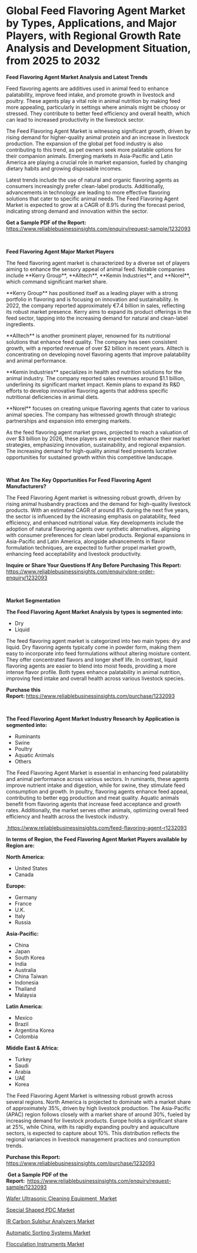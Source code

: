 <p><h1>Global Feed Flavoring Agent Market by Types, Applications, and Major Players, with Regional Growth Rate Analysis and Development Situation, from 2025 to 2032</h1></p><p><strong>Feed Flavoring Agent Market Analysis and Latest Trends</strong></p>
<p><p>Feed flavoring agents are additives used in animal feed to enhance palatability, improve feed intake, and promote growth in livestock and poultry. These agents play a vital role in animal nutrition by making feed more appealing, particularly in settings where animals might be choosy or stressed. They contribute to better feed efficiency and overall health, which can lead to increased productivity in the livestock sector.</p><p>The Feed Flavoring Agent Market is witnessing significant growth, driven by rising demand for higher-quality animal protein and an increase in livestock production. The expansion of the global pet food industry is also contributing to this trend, as pet owners seek more palatable options for their companion animals. Emerging markets in Asia-Pacific and Latin America are playing a crucial role in market expansion, fueled by changing dietary habits and growing disposable incomes.</p><p>Latest trends include the use of natural and organic flavoring agents as consumers increasingly prefer clean-label products. Additionally, advancements in technology are leading to more effective flavoring solutions that cater to specific animal needs. The Feed Flavoring Agent Market is expected to grow at a CAGR of 8.9% during the forecast period, indicating strong demand and innovation within the sector.</p></p>
<p><strong>Get a Sample PDF of the Report:&nbsp;</strong> <a href="https://www.reliablebusinessinsights.com/enquiry/request-sample/1232093?utm_campaign=2221&utm_medium=2&utm_source=Github&utm_content=ia&utm_term=02022025&utm_id=feed-flavoring-agent">https://www.reliablebusinessinsights.com/enquiry/request-sample/1232093</a></p>
<p>&nbsp;</p>
<p><strong>Feed Flavoring Agent Major Market Players</strong></p>
<p><p>The feed flavoring agent market is characterized by a diverse set of players aiming to enhance the sensory appeal of animal feed. Notable companies include **Kerry Group**, **Alltech**, **Kemin Industries**, and **Norel**, which command significant market share.</p><p>**Kerry Group** has positioned itself as a leading player with a strong portfolio in flavoring and is focusing on innovation and sustainability. In 2022, the company reported approximately €7.4 billion in sales, reflecting its robust market presence. Kerry aims to expand its product offerings in the feed sector, tapping into the increasing demand for natural and clean-label ingredients.</p><p>**Alltech** is another prominent player, renowned for its nutritional solutions that enhance feed quality. The company has seen consistent growth, with a reported revenue of over $2 billion in recent years. Alltech is concentrating on developing novel flavoring agents that improve palatability and animal performance.</p><p>**Kemin Industries** specializes in health and nutrition solutions for the animal industry. The company reported sales revenues around $1.1 billion, underlining its significant market impact. Kemin plans to expand its R&D efforts to develop innovative flavoring agents that address specific nutritional deficiencies in animal diets.</p><p>**Norel** focuses on creating unique flavoring agents that cater to various animal species. The company has witnessed growth through strategic partnerships and expansion into emerging markets. </p><p>As the feed flavoring agent market grows, projected to reach a valuation of over $3 billion by 2026, these players are expected to enhance their market strategies, emphasizing innovation, sustainability, and regional expansion. The increasing demand for high-quality animal feed presents lucrative opportunities for sustained growth within this competitive landscape.</p></p>
<p>&nbsp;</p>
<p><strong>What Are The Key Opportunities For Feed Flavoring Agent Manufacturers?</strong></p>
<p><p>The Feed Flavoring Agent market is witnessing robust growth, driven by rising animal husbandry practices and the demand for high-quality livestock products. With an estimated CAGR of around 8% during the next five years, the sector is influenced by the increasing emphasis on palatability, feed efficiency, and enhanced nutritional value. Key developments include the adoption of natural flavoring agents over synthetic alternatives, aligning with consumer preferences for clean label products. Regional expansions in Asia-Pacific and Latin America, alongside advancements in flavor formulation techniques, are expected to further propel market growth, enhancing feed acceptability and livestock productivity.</p></p>
<p><strong>Inquire or Share Your Questions If Any Before Purchasing This Report:</strong> <a href="https://www.reliablebusinessinsights.com/enquiry/pre-order-enquiry/1232093?utm_campaign=2221&utm_medium=2&utm_source=Github&utm_content=ia&utm_term=02022025&utm_id=feed-flavoring-agent">https://www.reliablebusinessinsights.com/enquiry/pre-order-enquiry/1232093</a></p>
<p>&nbsp;</p>
<p><strong>Market Segmentation</strong></p>
<p><strong>The Feed Flavoring Agent Market Analysis by types is segmented into:</strong></p>
<p><ul><li>Dry</li><li>Liquid</li></ul></p>
<p><p>The feed flavoring agent market is categorized into two main types: dry and liquid. Dry flavoring agents typically come in powder form, making them easy to incorporate into feed formulations without altering moisture content. They offer concentrated flavors and longer shelf life. In contrast, liquid flavoring agents are easier to blend into moist feeds, providing a more intense flavor profile. Both types enhance palatability in animal nutrition, improving feed intake and overall health across various livestock species.</p></p>
<p><strong>Purchase this Report:&nbsp;</strong><a href="https://www.reliablebusinessinsights.com/purchase/1232093?utm_campaign=2221&utm_medium=2&utm_source=Github&utm_content=ia&utm_term=02022025&utm_id=feed-flavoring-agent">https://www.reliablebusinessinsights.com/purchase/1232093</a></p>
<p>&nbsp;</p>
<p><strong>The Feed Flavoring Agent Market Industry Research by Application is segmented into:</strong></p>
<p><ul><li>Ruminants</li><li>Swine</li><li>Poultry</li><li>Aquatic Animals</li><li>Others</li></ul></p>
<p><p>The Feed Flavoring Agent Market is essential in enhancing feed palatability and animal performance across various sectors. In ruminants, these agents improve nutrient intake and digestion, while for swine, they stimulate feed consumption and growth. In poultry, flavoring agents enhance feed appeal, contributing to better egg production and meat quality. Aquatic animals benefit from flavoring agents that increase feed acceptance and growth rates. Additionally, the market serves other animals, optimizing overall feed efficiency and health across the livestock industry.</p></p>
<p><a href="https://www.reliablebusinessinsights.com/feed-flavoring-agent-r1232093?utm_campaign=2221&utm_medium=2&utm_source=Github&utm_content=ia&utm_term=02022025&utm_id=feed-flavoring-agent">&nbsp;https://www.reliablebusinessinsights.com/feed-flavoring-agent-r1232093</a></p>
<p><strong>In terms of Region, the Feed Flavoring Agent Market Players available by Region are:</strong></p>
<p>
    <p> <strong> North America: </strong>
        <ul>
            <li>United States</li>
            <li>Canada</li>
        </ul>
        </p> 
    <p> <strong> Europe: </strong>
        <ul>
            <li>Germany</li>
            <li>France</li>
            <li>U.K.</li>
            <li>Italy</li>
            <li>Russia</li>
        </ul>
        </p> 
    <p> <strong> Asia-Pacific: </strong>
        <ul>
            <li>China</li>
            <li>Japan</li>
            <li>South Korea</li>
            <li>India</li>
            <li>Australia</li>
            <li>China Taiwan</li>
            <li>Indonesia</li>
            <li>Thailand</li>
            <li>Malaysia</li>
        </ul>
        </p> 
    <p> <strong> Latin America: </strong>
        <ul>
            <li>Mexico</li>
            <li>Brazil</li>
            <li>Argentina Korea</li>
            <li>Colombia</li>
        </ul>
        </p> 
    <p> <strong> Middle East & Africa: </strong>
        <ul>
            <li>Turkey</li>
            <li>Saudi</li>
            <li>Arabia</li>
            <li>UAE</li>
            <li>Korea</li>
        </ul>
    </p>
    </p>
<p><p>The Feed Flavoring Agent Market is witnessing robust growth across several regions. North America is projected to dominate with a market share of approximately 35%, driven by high livestock production. The Asia-Pacific (APAC) region follows closely with a market share of around 30%, fueled by increasing demand for livestock products. Europe holds a significant share at 25%, while China, with its rapidly expanding poultry and aquaculture sectors, is expected to capture about 10%. This distribution reflects the regional variances in livestock management practices and consumption trends.</p></p>
<p><strong>Purchase this Report: </strong><a href="https://www.reliablebusinessinsights.com/purchase/1232093?utm_campaign=2221&utm_medium=2&utm_source=Github&utm_content=ia&utm_term=02022025&utm_id=feed-flavoring-agent">https://www.reliablebusinessinsights.com/purchase/1232093</a></p>
<p>&nbsp;<strong>Get a Sample PDF of the Report:&nbsp;&nbsp;</strong><a href="https://www.reliablebusinessinsights.com/enquiry/request-sample/1232093?utm_campaign=2221&utm_medium=2&utm_source=Github&utm_content=ia&utm_term=02022025&utm_id=feed-flavoring-agent">https://www.reliablebusinessinsights.com/enquiry/request-sample/1232093</a></p>
<p><strong></strong></p>
<p><p><a href="https://www.linkedin.com/pulse/competitive-landscape-wafer-ultrasonic-cleaning-equipment-i5s7f?utm_campaign=2221&utm_medium=2&utm_source=Github&utm_content=ia&utm_term=02022025&utm_id=feed-flavoring-agent">Wafer Ultrasonic Cleaning Equipment  Market</a></p><p><a href="https://www.linkedin.com/pulse/growth-forecast-special-shaped-pdc-market-59-cagr-2025-deqdf?utm_campaign=2221&utm_medium=2&utm_source=Github&utm_content=ia&utm_term=02022025&utm_id=feed-flavoring-agent">Special Shaped PDC Market</a></p><p><a href="https://www.linkedin.com/pulse/ir-carbon-sulphur-analyzers-market-forecastfor-year2025-tmakf?utm_campaign=2221&utm_medium=2&utm_source=Github&utm_content=ia&utm_term=02022025&utm_id=feed-flavoring-agent">IR Carbon Sulphur Analyzers Market</a></p><p><a href="https://www.linkedin.com/pulse/automatic-sorting-systems-market-report-creating-business-89l0f?utm_campaign=2221&utm_medium=2&utm_source=Github&utm_content=ia&utm_term=02022025&utm_id=feed-flavoring-agent">Automatic Sorting Systems Market</a></p><p><a href="https://www.linkedin.com/pulse/flocculation-instruments-market-overview-expected-growth-xld1f?utm_campaign=2221&utm_medium=2&utm_source=Github&utm_content=ia&utm_term=02022025&utm_id=feed-flavoring-agent">Flocculation Instruments Market</a></p></p>